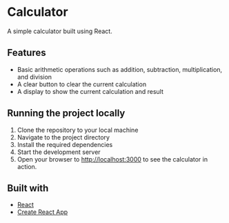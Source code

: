 # Calculator

A simple calculator built using React.

## Features
- Basic arithmetic operations such as addition, subtraction, multiplication, and division
- A clear button to clear the current calculation
- A display to show the current calculation and result

## Running the project locally
1. Clone the repository to your local machine
2. Navigate to the project directory
3. Install the required dependencies
4. Start the development server
5. Open your browser to [http://localhost:3000](http://localhost:3000) to see the calculator in action.

## Built with
- [React](https://reactjs.org/)
- [Create React App](https://github.com/facebook/create-react-app)
